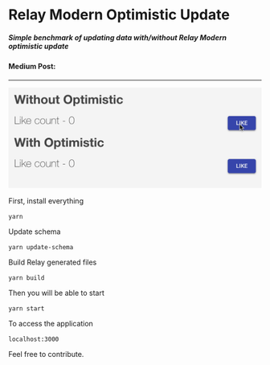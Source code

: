 # Relay Modern Optimistic Update

##### Simple benchmark of updating data with/without Relay Modern optimistic update

#### Medium Post: 

---

![Alt text](https://github.com/lucasbesen/relay-modern-optimistic-update/blob/master/benchmark.gif)

First, install everything

```
yarn
```

Update schema

```
yarn update-schema
```

Build Relay generated files

```
yarn build
```

Then you will be able to start

```
yarn start
```

To access the application

```
localhost:3000
```

Feel free to contribute.
